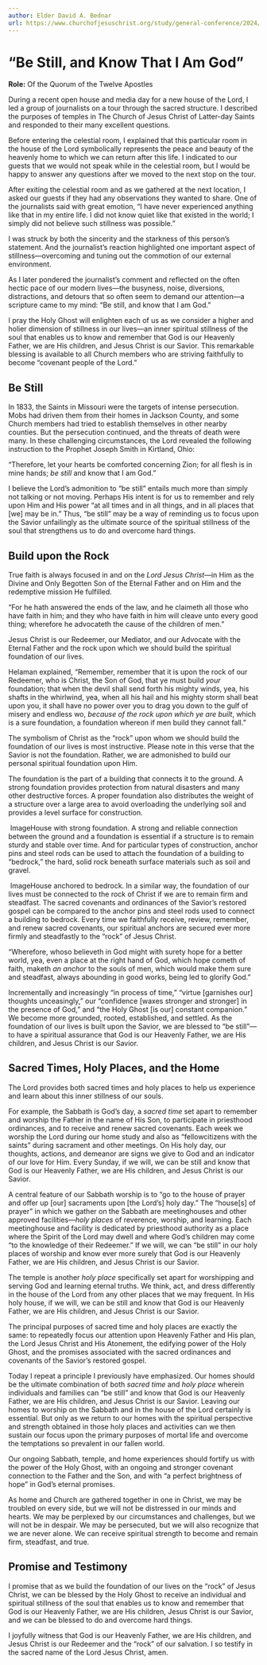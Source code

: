 ```yaml
---
author: Elder David A. Bednar
url: https://www.churchofjesuschrist.org/study/general-conference/2024/04/21bednar?lang=eng
---
```


# “Be Still, and Know That I Am God”

**Role:** Of the Quorum of the Twelve Apostles

<a name="p1"></a>During a recent open house and media day for a new house of the Lord, I led a group of journalists on a tour through the sacred structure. I described the purposes of temples in The Church of Jesus Christ of Latter\-day Saints and responded to their many excellent questions.

<a name="p2"></a>Before entering the celestial room, I explained that this particular room in the house of the Lord symbolically represents the peace and beauty of the heavenly home to which we can return after this life. I indicated to our guests that we would not speak while in the celestial room, but I would be happy to answer any questions after we moved to the next stop on the tour.

<a name="p3"></a>After exiting the celestial room and as we gathered at the next location, I asked our guests if they had any observations they wanted to share. One of the journalists said with great emotion, “I have never experienced anything like that in my entire life. I did not know quiet like that existed in the world; I simply did not believe such stillness was possible.”

<a name="p4"></a>I was struck by both the sincerity and the starkness of this person’s statement. And the journalist’s reaction highlighted one important aspect of stillness—overcoming and tuning out the commotion of our external environment.

<a name="p5"></a>As I later pondered the journalist’s comment and reflected on the often hectic pace of our modern lives—the busyness, noise, diversions, distractions, and detours that so often seem to demand our attention—a scripture came to my mind: “Be still, and know that I am God.”

<a name="p6"></a>I pray the Holy Ghost will enlighten each of us as we consider a higher and holier dimension of stillness in our lives—an inner spiritual stillness of the soul that enables us to know and remember that God is our Heavenly Father, we are His children, and Jesus Christ is our Savior. This remarkable blessing is available to all Church members who are striving faithfully to become “covenant people of the Lord.”

## Be Still

<a name="p7"></a>In 1833, the Saints in Missouri were the targets of intense persecution. Mobs had driven them from their homes in Jackson County, and some Church members had tried to establish themselves in other nearby counties. But the persecution continued, and the threats of death were many. In these challenging circumstances, the Lord revealed the following instruction to the Prophet Joseph Smith in Kirtland, Ohio:

<a name="p8"></a>“Therefore, let your hearts be comforted concerning Zion; for all flesh is in mine hands; *be still* and know that I am God.”

<a name="p9"></a>I believe the Lord’s admonition to “be still” entails much more than simply not talking or not moving. Perhaps His intent is for us to remember and rely upon Him and His power “at all times and in all things, and in all places that \[we] may be in.” Thus, “be still” may be a way of reminding us to focus upon the Savior unfailingly as the ultimate source of the spiritual stillness of the soul that strengthens us to do and overcome hard things.

## Build upon the Rock

<a name="p10"></a>True faith is always focused in and on the *Lord Jesus Christ*—in Him as the Divine and Only Begotten Son of the Eternal Father and on Him and the redemptive mission He fulfilled.

<a name="p11"></a>“For he hath answered the ends of the law, and he claimeth all those who have faith in him; and they who have faith in him will cleave unto every good thing; wherefore he advocateth the cause of the children of men.”

<a name="p12"></a>Jesus Christ is our Redeemer, our Mediator, and our Advocate with the Eternal Father and the rock upon which we should build the spiritual foundation of our lives.

<a name="p13"></a>Helaman explained, “Remember, remember that it is upon the rock of our Redeemer, who is Christ, the Son of God, that ye must build *your* foundation; that when the devil shall send forth his mighty winds, yea, his shafts in the whirlwind, yea, when all his hail and his mighty storm shall beat upon you, it shall have no power over you to drag you down to the gulf of misery and endless wo, *because of the rock upon which ye are built*, which is a sure foundation, a foundation whereon if men build they cannot fall.”

<a name="p14"></a>The symbolism of Christ as the “rock” upon whom we should build the foundation of our lives is most instructive. Please note in this verse that the Savior is not the foundation. Rather, we are admonished to build our personal spiritual foundation upon Him.

<a name="p15"></a>The foundation is the part of a building that connects it to the ground. A strong foundation provides protection from natural disasters and many other destructive forces. A proper foundation also distributes the weight of a structure over a large area to avoid overloading the underlying soil and provides a level surface for construction.

![]()  ImageHouse with strong foundation.
<a name="p16"></a>A strong and reliable connection between the ground and a foundation is essential if a structure is to remain sturdy and stable over time. And for particular types of construction, anchor pins and steel rods can be used to attach the foundation of a building to “bedrock,” the hard, solid rock beneath surface materials such as soil and gravel.

![]()  ImageHouse anchored to bedrock.
<a name="p17"></a>In a similar way, the foundation of our lives must be connected to the rock of Christ if we are to remain firm and steadfast. The sacred covenants and ordinances of the Savior’s restored gospel can be compared to the anchor pins and steel rods used to connect a building to bedrock. Every time we faithfully receive, review, remember, and renew sacred covenants, our spiritual anchors are secured ever more firmly and steadfastly to the “rock” of Jesus Christ.

<a name="p18"></a>“Wherefore, whoso believeth in God might with surety hope for a better world, yea, even a place at the right hand of God, which hope cometh of faith, maketh *an anchor* to the souls of men, which would make them sure and steadfast, always abounding in good works, being led to glorify God.”

<a name="p19"></a>Incrementally and increasingly “in process of time,” “virtue \[garnishes our] thoughts unceasingly,” our “confidence \[waxes stronger and stronger] in the presence of God,” and “the Holy Ghost \[is our] constant companion.” We become more grounded, rooted, established, and settled. As the foundation of our lives is built upon the Savior, we are blessed to “be still”—to have a spiritual assurance that God is our Heavenly Father, we are His children, and Jesus Christ is our Savior.

## Sacred Times, Holy Places, and the Home

<a name="p20"></a>The Lord provides both sacred times and holy places to help us experience and learn about this inner stillness of our souls.

<a name="p21"></a>For example, the Sabbath is God’s day, a *sacred time* set apart to remember and worship the Father in the name of His Son, to participate in priesthood ordinances, and to receive and renew sacred covenants. Each week we worship the Lord during our home study and also as “fellowcitizens with the saints” during sacrament and other meetings. On His holy day, our thoughts, actions, and demeanor are signs we give to God and an indicator of our love for Him. Every Sunday, if we will, we can be still and know that God is our Heavenly Father, we are His children, and Jesus Christ is our Savior.

<a name="p22"></a>A central feature of our Sabbath worship is to “go to the house of prayer and offer up \[our] sacraments upon \[the Lord’s] holy day.” The “house\[s] of prayer” in which we gather on the Sabbath are meetinghouses and other approved facilities—*holy places* of reverence, worship, and learning. Each meetinghouse and facility is dedicated by priesthood authority as a place where the Spirit of the Lord may dwell and where God’s children may come “to the knowledge of their Redeemer.” If we will, we can “be still” in our holy places of worship and know ever more surely that God is our Heavenly Father, we are His children, and Jesus Christ is our Savior.

<a name="p23"></a>The temple is another *holy place* specifically set apart for worshipping and serving God and learning eternal truths. We think, act, and dress differently in the house of the Lord from any other places that we may frequent. In His holy house, if we will, we can be still and know that God is our Heavenly Father, we are His children, and Jesus Christ is our Savior.

<a name="p24"></a>The principal purposes of sacred time and holy places are exactly the same: to repeatedly focus our attention upon Heavenly Father and His plan, the Lord Jesus Christ and His Atonement, the edifying power of the Holy Ghost, and the promises associated with the sacred ordinances and covenants of the Savior’s restored gospel.

<a name="p25"></a>Today I repeat a principle I previously have emphasized. Our homes should be the ultimate combination of both *sacred time* and *holy place* wherein individuals and families can “be still” and know that God is our Heavenly Father, we are His children, and Jesus Christ is our Savior. Leaving our homes to worship on the Sabbath and in the house of the Lord certainly is essential. But only as we return to our homes with the spiritual perspective and strength obtained in those holy places and activities can we then sustain our focus upon the primary purposes of mortal life and overcome the temptations so prevalent in our fallen world.

<a name="p26"></a>Our ongoing Sabbath, temple, and home experiences should fortify us with the power of the Holy Ghost, with an ongoing and stronger covenant connection to the Father and the Son, and with “a perfect brightness of hope” in God’s eternal promises.

<a name="p27"></a>As home and Church are gathered together in one in Christ, we may be troubled on every side, but we will not be distressed in our minds and hearts. We may be perplexed by our circumstances and challenges, but we will not be in despair. We may be persecuted, but we will also recognize that we are never alone. We can receive spiritual strength to become and remain firm, steadfast, and true.

## Promise and Testimony

<a name="p28"></a>I promise that as we build the foundation of our lives on the “rock” of Jesus Christ, we can be blessed by the Holy Ghost to receive an individual and spiritual stillness of the soul that enables us to know and remember that God is our Heavenly Father, we are His children, Jesus Christ is our Savior, and we can be blessed to do and overcome hard things.

<a name="p29"></a>I joyfully witness that God is our Heavenly Father, we are His children, and Jesus Christ is our Redeemer and the “rock” of our salvation. I so testify in the sacred name of the Lord Jesus Christ, amen.
